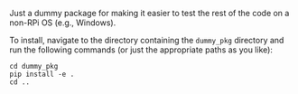 Just a dummy package for making it easier to test the rest of the code on a
non-RPi OS (e.g., Windows).


To install, navigate to the directory containing the `dummy_pkg` directory and
run the following commands (or just the appropriate paths as you like):
```
cd dummy_pkg
pip install -e .
cd ..
```